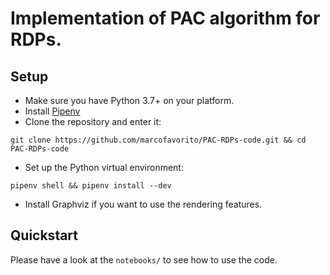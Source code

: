 # Implementation of PAC algorithm for RDPs.

## Setup

- Make sure you have Python 3.7+ on your platform.
- Install [Pipenv](https://pipenv-fork.readthedocs.io/en/latest/)
- Clone the repository and enter it:
```
git clone https://github.com/marcofavorito/PAC-RDPs-code.git && cd PAC-RDPs-code
```
- Set up the Python virtual environment:
```
pipenv shell && pipenv install --dev
```
- Install Graphviz if you want to use the rendering features.

## Quickstart

Please have a look at the `notebooks/` 
to see how to use the code.